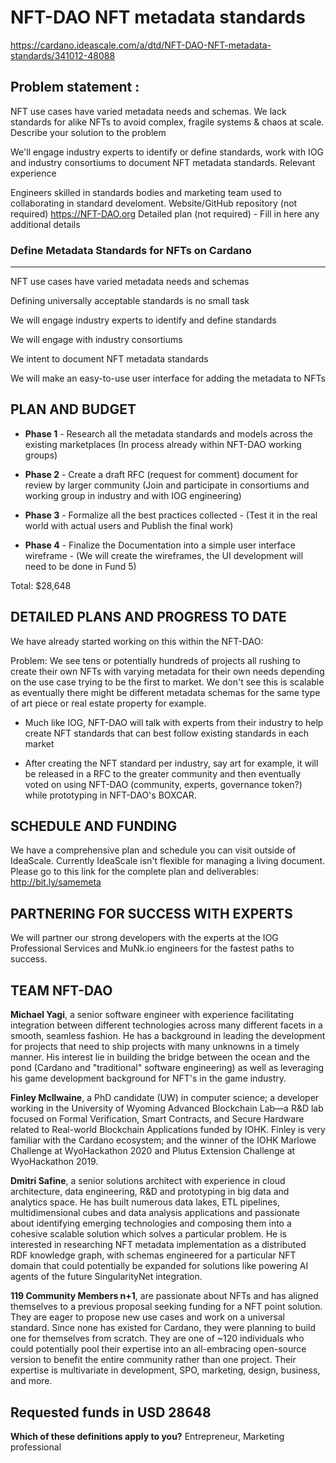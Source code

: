# NFT-DAO NFT metadata standards

https://cardano.ideascale.com/a/dtd/NFT-DAO-NFT-metadata-standards/341012-48088

## Problem statement :

NFT use cases have varied metadata needs and schemas. We lack standards for alike NFTs to avoid complex, fragile systems & chaos at scale.
Describe your solution to the problem

We'll engage industry experts to identify or define standards, work with IOG and industry consortiums to document NFT metadata standards.
Relevant experience

Engineers skilled in standards bodies and marketing team used to collaborating in standard develoment.
Website/GitHub repository (not required) https://NFT-DAO.org
Detailed plan (not required) - Fill in here any additional details

### Define Metadata Standards for NFTs on Cardano
************************************************
NFT use cases have varied metadata needs and schemas

Defining universally acceptable standards is no small task

We will engage industry experts to identify and define standards

We will engage with industry consortiums

We intent to document NFT metadata standards

We will make an easy-to-use user interface for adding the metadata to NFTs

## PLAN AND BUDGET

* **Phase 1** - Research all the metadata standards and models across the existing marketplaces
(In process already within NFT-DAO working groups)

* **Phase 2** - Create a draft RFC (request for comment) document for review by larger community (Join and participate in consortiums and working group in industry and with IOG engineering)

* **Phase 3** - Formalize all the best practices collected - (Test it in the real world with actual users and Publish the final work)

* **Phase 4** - Finalize the Documentation into a simple user interface wireframe - (We will create the wireframes, the UI development will need to be done in Fund 5)

Total: $28,648

## DETAILED PLANS AND PROGRESS TO DATE

We have already started working on this within the NFT-DAO:

Problem: We see tens or potentially hundreds of projects all rushing to create their own NFTs with varying metadata for their own needs depending on the use case trying to be the first to market. We don't see this is scalable as eventually there might be different metadata schemas for the same type of art piece or real estate property for example.

* Much like IOG, NFT-DAO will talk with experts from their industry to help create NFT standards that can best follow existing standards in each market

* After creating the NFT standard per industry, say art for example, it will be released in a RFC to the greater community and then eventually voted on using NFT-DAO (community, experts, governance token?) while prototyping in NFT-DAO's BOXCAR.

## SCHEDULE AND FUNDING
We have a comprehensive plan and schedule you can visit outside of IdeaScale. Currently IdeaScale isn't flexible for managing a living document. Please go to this link for the complete plan and deliverables: http://bit.ly/samemeta

## PARTNERING FOR SUCCESS WITH EXPERTS

We will partner our strong developers with the experts at the IOG Professional Services and MuNk.io engineers for the fastest paths to success.

## TEAM NFT-DAO

**Michael Yagi**, a senior software engineer with experience facilitating integration between different technologies across many different facets in a smooth, seamless fashion. He has a background in leading the development for projects that need to ship projects with many unknowns in a timely manner. His interest lie in building the bridge between the ocean and the pond (Cardano and "traditional" software engineering) as well as leveraging his game development background for NFT's in the game industry.

**Finley McIlwaine**, a PhD candidate (UW) in computer science; a developer working in the University of Wyoming Advanced Blockchain Lab—a R&D lab focused on Formal Verification, Smart Contracts, and Secure Hardware related to Real-world Blockchain Applications funded by IOHK. Finley is very familiar with the Cardano ecosystem; and the winner of the IOHK Marlowe Challenge at WyoHackathon 2020 and Plutus Extension Challenge at WyoHackathon 2019.

**Dmitri Safine**, a senior solutions architect with experience in cloud architecture, data engineering, R&D and prototyping in big data and analytics space. He has built numerous data lakes, ETL pipelines, multidimensional cubes and data analysis applications and passionate about identifying emerging technologies and composing them into a cohesive scalable solution which solves a particular problem. He is interested in researching NFT metadata implementation as a distributed RDF knowledge graph, with schemas engineered for a particular NFT domain that could potentially be expanded for solutions like powering AI agents of the future SingularityNet integration.

**119 Community Members n+1**, are passionate about NFTs and has aligned themselves to a previous proposal seeking funding for a NFT point solution. They are eager to propose new use cases and work on a universal standard. Since none has existed for Cardano, they were planning to build one for themselves from scratch. They are one of ~120 individuals who could potentially pool their expertise into an all-embracing open-source version to benefit the entire community rather than one project. Their expertise is multivariate in development, SPO, marketing, design, business, and more.

## Requested funds in USD 28648

**Which of these definitions apply to you?** Entrepreneur, Marketing professional


